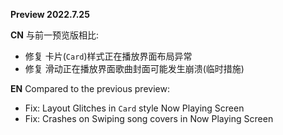 **Preview 2022.7.25**

**CN**
与前一预览版相比:
- 修复 卡片(`Card`)样式正在播放界面布局异常 
- 修复 滑动正在播放界面歌曲封面可能发生崩溃(临时措施)

**EN**
Compared to the previous preview:
- Fix: Layout Glitches in `Card` style Now Playing Screen
- Fix: Crashes on Swiping song covers in Now Playing Screen